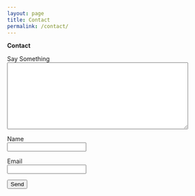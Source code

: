 ```yaml
---
layout: page
title: Contact
permalink: /contact/
---
```

<p><strong>Contact</strong></p>
<p><form name="contact" netlify>
<p>
  <label>Say Something<br/>
  <textarea cols="50" rows="10"></textarea></label>
</p>
<p>
  <label>Name<br/>
  <input type="text" name="name" /></label>
</p>
  <p>
    <label>Email<br/>
    <input type="email" name="email" /></label>
  </p>
  <p>
    <button type="submit">Send</button>
  </p>
</form></p>
